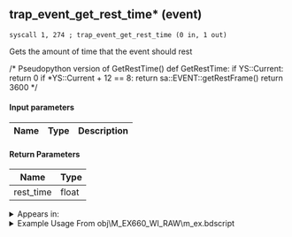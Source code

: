 ## trap_event_get_rest_time* (event)

`syscall 1, 274 ; trap_event_get_rest_time (0 in, 1 out)`

Gets the amount of time that the event should rest

/* Pseudopython version of GetRestTime()
def GetRestTime:
  if YS::Current:
    return 0
  if *YS::Current + 12 == 8:
    return sa::EVENT::getRestFrame()
  return 3600
*/

#### Input parameters
| Name | Type | Description
|------|------|------------


#### Return Parameters
| Name | Type
|------|-----
| rest_time   | float   


<details>
	<summary>Appears in:</summary>
| filename | Entity (obj)
|----------|-------------
| obj\M_EX660_WI_RAW\m_ex.bdscript       | ()          
| obj\M_EX760_NM_RAW\m_ex.bdscript       | ()          
| obj\M_EX770_TR_RAW\m_ex.bdscript       | ()          
| obj\N_HB040_BTL\n_hb.bdscript       | ((N) Stitch (BTL) (HB))          

</details>

<details>
	<summary>Example Usage From obj\M_EX660_WI_RAW\m_ex.bdscript</summary>
```
L2592:
 syscall 1, 274 ; trap_event_get_rest_time (0 in, 1 out)
 pushFromFSp 4
 subf 
 supzf 
 jz L2603
 halt 
 jmp L2592
```
</details>

